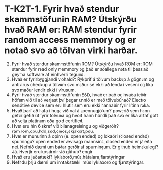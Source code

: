 # T-K2T-1. Fyrir hvað stendur skammstöfunin RAM? Útskýrðu hvað RAM er: RAM stendur fyrir random access memmory og er notað svo að tölvan virki harðar.
2. Fyrir hvað stendur skammstöfunin ROM? Útskýrðu hvað ROM er: ROM standur fyrir read only memmory og það er aðallega nota til þess að geyma software af 
   einhverri tegund.
3. Hvað er fyrirbyggjandi viðhald?: Rykþrif á tölvum backup á gögnum og antivirus checkup á tölvum svo maður sé ekki að lenda í veseni og líka svo 
   maður lendir ekki í vírusum.
4. Fyrir hvað stendur skammstöfunin ESD, hvað er það og hvaða leiðir höfum við til að
   verjast því þegar unnið er með tölvubúnað?	Electro sensitive device sem eru hlutir sem eru ekki hannaðir fyrir lítinn raka.
5. Hvað þarf að hafa í huga við val á spennugjöfum? powerið sem hann getur gefið út fyrir tölvuna og hvort hann höndli það svo er líka alltaf gott að velja platinum eða 
   gold certified.
6. Hver eru hin 6 skref við bilanagreiningu og viðgerðir? ram,rom,cpu,hdd,ssd,cmos,skjakort,psu.
7. Hver er munurinn á opinn (e. open ended) og lokaðri (closed ended) spurningu? open ended er ævisaga mannsins, closed ended er já eða nei.
Nefnið dæmi um báðar gerðir af spurningum. Er github heimskulegt? Já. Hverjir eru kostirnir við github? engir
8. Hvað eru jaðartæki? lyklaborð,mús,hátalara,fjarstýringar
9. Nefndu þrjú dæmi um inntakstæki. mús lyklaborð og fjarstýringar.
